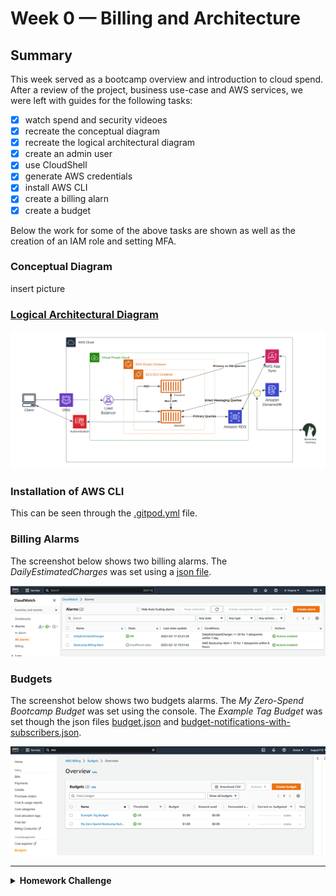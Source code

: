 # Week 0 — Billing and Architecture

## Summary
This week served as a bootcamp overview and introduction to cloud spend. After a review of the project, business use-case and AWS services, we were left with guides for the following tasks: 
- [x] watch spend and security videoes
- [x] recreate the conceptual diagram
- [x] recreate the logical architectural diagram
- [x] create an admin user
- [x] use CloudShell
- [x] generate AWS credentials
- [x] install AWS CLI
- [x] create a billing alarn
- [x] create a budget

Below the work for some of the above tasks are shown as well as the creation of an IAM role and setting MFA.

### Conceptual Diagram
insert picture

### [Logical Architectural Diagram](https://lucid.app/lucidchart/b2da19de-4219-479b-b164-423dee699c3b/edit?viewport_loc=-318%2C-278%2C2560%2C1130%2C0_0&invitationId=inv_6fb4c238-057a-44ed-8fc1-15d39b8bd421)
![Logical Diagram Screenshot](assets/Logical-Aws-Cruddur.png)

### Installation of AWS CLI
This can be seen through the [.gitpod.yml](https://github.com/August115/aws-bootcamp-cruddur-2023/blob/main/.gitpod.yml) file.

### Billing Alarms
The screenshot below shows two billing alarms. The *DailyEstimatedCharges* was set using a [json file](https://github.com/August115/aws-bootcamp-cruddur-2023/blob/main/aws/json/alarm-config.json).

![Alarms Screenshot](assets/alarmsaws.png)

### Budgets
The screenshot below shows two budgets alarms. The *My Zero-Spend Bootcamp Budget* was set using the console. The *Example Tag Budget* was set though the json files [budget.json](https://github.com/August115/aws-bootcamp-cruddur-2023/blob/main/aws/json/budget.json) and [budget-notifications-with-subscribers.json](https://github.com/August115/aws-bootcamp-cruddur-2023/blob/main/aws/json/budget-notifications-with-subscribers.json).

![Budgets Screenshot](assets/budgesaws.png)

---

<details>
  
  <strong> <summary>Homework Challenge</summary> </strong>
  
  ### IAM Role and MFA
  In addition to the above I set an IAM role within my account.
  
  ![IAM screenshot](assets/IAM.png)
 
</details>
